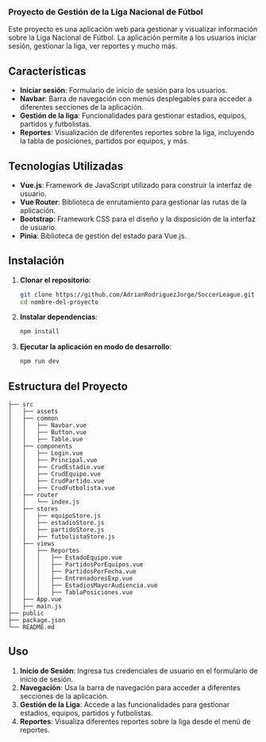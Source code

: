 ### Proyecto de Gestión de la Liga Nacional de Fútbol

Este proyecto es una aplicación web para gestionar y visualizar información sobre la Liga Nacional de Fútbol. La aplicación permite a los usuarios iniciar sesión, gestionar la liga, ver reportes y mucho más.

## Características

- **Iniciar sesión**: Formulario de inicio de sesión para los usuarios.
- **Navbar**: Barra de navegación con menús desplegables para acceder a diferentes secciones de la aplicación.
- **Gestión de la liga**: Funcionalidades para gestionar estadios, equipos, partidos y futbolistas.
- **Reportes**: Visualización de diferentes reportes sobre la liga, incluyendo la tabla de posiciones, partidos por equipos, y más.

## Tecnologías Utilizadas

- **Vue.js**: Framework de JavaScript utilizado para construir la interfaz de usuario.
- **Vue Router**: Biblioteca de enrutamiento para gestionar las rutas de la aplicación.
- **Bootstrap**: Framework CSS para el diseño y la disposición de la interfaz de usuario.
- **Pinia**: Biblioteca de gestión del estado para Vue.js.

## Instalación

1. **Clonar el repositorio**:
    ```bash
    git clone https://github.com/AdrianRodriguezJorge/SoccerLeague.git
    cd nombre-del-proyecto
    ```

2. **Instalar dependencias**:
    ```bash
    npm install
    ```

3. **Ejecutar la aplicación en modo de desarrollo**:
    ```bash
    npm run dev
    ```

## Estructura del Proyecto

```
├── src
│   ├── assets
│   ├── common
│   │   ├── Navbar.vue
│   │   ├── Button.vue
│   │   ├── Table.vue
│   ├── components
│   │   ├── Login.vue
│   │   ├── Principal.vue
│   │   ├── CrudEstadio.vue
│   │   ├── CrudEquipo.vue
│   │   ├── CrudPartido.vue
│   │   ├── CrudFutbolista.vue
│   ├── router
│   │   └── index.js
│   ├── stores
│   │   ├── equipoStore.js
│   │   ├── estadioStore.js
│   │   ├── partidoStore.js
│   │   ├── futbolistaStore.js
│   ├── views
│   │   ├── Reportes
│   │   │   ├── EstadoEquipo.vue
│   │   │   ├── PartidosPorEquipos.vue
│   │   │   ├── PartidosPorFecha.vue
│   │   │   ├── EntrenadoresExp.vue
│   │   │   ├── EstadiosMayorAudiencia.vue
│   │   │   ├── TablaPosiciones.vue
│   ├── App.vue
│   ├── main.js
├── public
├── package.json
└── README.md
```

## Uso

1. **Inicio de Sesión**: Ingresa tus credenciales de usuario en el formulario de inicio de sesión.
2. **Navegación**: Usa la barra de navegación para acceder a diferentes secciones de la aplicación.
3. **Gestión de la Liga**: Accede a las funcionalidades para gestionar estadios, equipos, partidos y futbolistas.
4. **Reportes**: Visualiza diferentes reportes sobre la liga desde el menú de reportes.